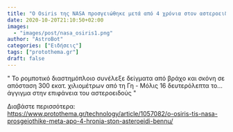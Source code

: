 ```yaml
---
title: "O Osiris της NASA προσγειώθηκε μετά από 4 χρόνια στον αστεροειδή Bennu"
date: 2020-10-20T21:10:50+02:00
images:
  - "images/post/nasa_osiris1.png"
author: "AstroBot"
categories: ["Ειδήσεις"]
tags: ["protothema.gr"]
draft: false
---
```


" Το ρομποτικό διαστημόπλοιο συνέλεξε δείγματα από βράχο και σκόνη σε απόσταση 300 εκατ. χιλιομέτρων από τη Γη - Μόλις 16 δευτερόλεπτα το... άγγιγμα στην επιφάνεια του αστεροειδούς "

Διαβάστε περισσότερα: https://www.protothema.gr/technology/article/1057082/o-osiris-tis-nasa-prosgeiothike-meta-apo-4-hronia-ston-asteroeidi-bennu/
